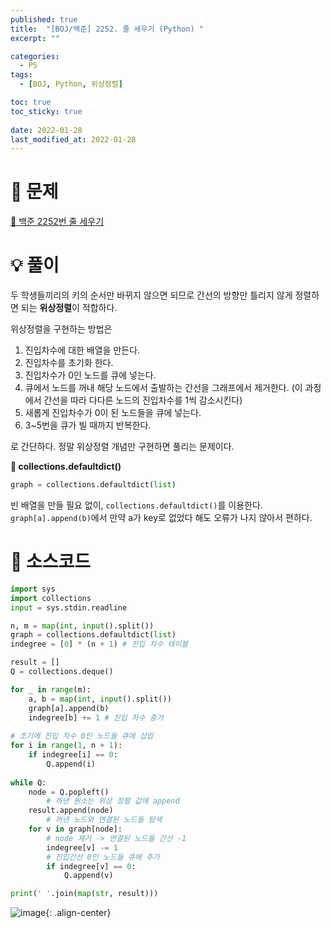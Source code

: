 ```yaml
---
published: true
title:  "[BOJ/백준] 2252. 줄 세우기 (Python) "
excerpt: ""

categories:
  - PS
tags:
  - [BOJ, Python, 위상정렬]

toc: true
toc_sticky: true
 
date: 2022-01-28
last_modified_at: 2022-01-28
---
```

# 🔎 문제
[🔗 백준 2252번 줄 세우기](https://www.acmicpc.net/problem/2252)

# 💡 풀이

두 학생들끼리의 키의 순서만 바뀌지 않으면 되므로 간선의 방향만 틀리지 않게 정렬하면 되는 **위상정렬**이 적합하다.

위상정렬을 구현하는 방법은

1. 진입차수에 대한 배열을 만든다.
2. 진입차수를 초기화 한다.
3. 진입차수가 0인 노드를 큐에 넣는다.
4. 큐에서 노드를 꺼내 해당 노드에서 출발하는 간선을 그래프에서 제거한다. (이 과정에서 간선을 따라 다다른 노드의 진입차수를 1씩 감소시킨다)
5. 새롭게 진입차수가 0이 된 노드들을 큐에 넣는다.
6. 3~5번을 큐가 빌 때까지 반복한다.

로 간단하다. 정말 위상정렬 개념만 구현하면 풀리는 문제이다.

**📍 collections.defaultdict()**

```python
graph = collections.defaultdict(list)
```
빈 배열을 만들 필요 없이, `collections.defaultdict()`를 이용한다. `graph[a].append(b)`에서 만약 a가 key로 없었다 해도 오류가 나지 않아서 편하다.


# 📃 소스코드

```python
import sys
import collections
input = sys.stdin.readline

n, m = map(int, input().split())
graph = collections.defaultdict(list)
indegree = [0] * (n + 1) # 진입 차수 테이블

result = []
Q = collections.deque()

for _ in range(m):
    a, b = map(int, input().split())
    graph[a].append(b)
    indegree[b] += 1 # 진입 차수 증가
    
# 초기에 진입 차수 0인 노드들 큐에 삽입
for i in range(1, n + 1):
    if indegree[i] == 0:
        Q.append(i)
            
while Q:
    node = Q.popleft()
        # 꺼낸 원소는 위상 정렬 값에 append
    result.append(node)
        # 꺼낸 노드와 연결된 노드들 탐색
    for v in graph[node]:
        # node 제거 -> 연결된 노드들 간선 -1
        indegree[v] -= 1 
        # 진입간선 0인 노드들 큐에 추가
        if indegree[v] == 0:
            Q.append(v)

print(' '.join(map(str, result)))
```
![image](https://user-images.githubusercontent.com/67352902/151515162-4503d4df-009d-4d92-b824-9feed230c4b4.png){: .align-center}
<br>